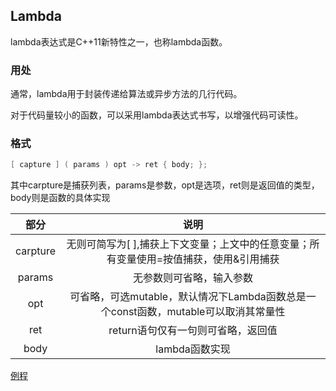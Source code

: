 ## Lambda

lambda表达式是C++11新特性之一，也称lambda函数。

### 用处
通常，lambda用于封装传递给算法或异步方法的几行代码。

对于代码量较小的函数，可以采用lambda表达式书写，以增强代码可读性。

### 格式

```cpp
[ capture ] ( params ) opt -> ret { body; };
```
其中carpture是捕获列表，params是参数，opt是选项，ret则是返回值的类型，body则是函数的具体实现


|    部分    |                           说明                           |
|:--------:|:------------------------------------------------------:|
| carpture |     无则可简写为[ ],捕获上下文变量；上文中的任意变量；所有变量使用=按值捕获，使用&引用捕获     |
|  params  |                      无参数则可省略，输入参数                      |
|   opt    | 可省略，可选mutable，默认情况下Lambda函数总是一个const函数，mutable可以取消其常量性 |
|   ret    |                  return语句仅有一句则可省略，返回值                  |
|   body   |                       lambda函数实现                       |


[例程](lambda.cpp)
